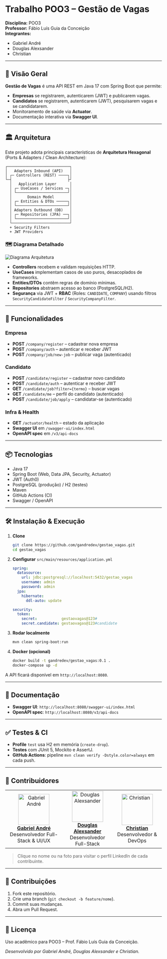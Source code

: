
# Trabalho POO3 – Gestão de Vagas

**Disciplina:** POO3  
**Professor:** Fábio Luís Guia da Conceição  
**Integrantes:**  
- Gabriel André  
- Douglas Alexsander  
- Christian  

---

## 📖 Visão Geral

**Gestão de Vagas** é uma API REST em Java 17 com Spring Boot que permite:

- **Empresas** se registrarem, autenticarem (JWT) e publicarem vagas.  
- **Candidatos** se registrarem, autenticarem (JWT), pesquisarem vagas e se candidatarem.  
- Monitoramento de saúde via **Actuator**.  
- Documentação interativa via **Swagger UI**.

---

## 🏛️ Arquitetura

Este projeto adota principais características de **Arquitetura Hexagonal** (Ports & Adapters / Clean Architecture):

```text
┌────────────────────────────┐
│   Adapters Inbound (API)   │
│ ┌─ Controllers (REST) ────┐│
└─┤                         ├┘
  │   Application Layer      │
  │ ┌─ UseCases / Services ─┐│
  │ └───────────────────────┘│
  │       Domain Model       │
  │ ┌─ Entities & DTOs ─────┐│
  │ └───────────────────────┘│
  │ Adapters Outbound (DB)   │
  │ ┌─ Repositories (JPA) ──┐│
  │ └───────────────────────┘│
  └──────────────────────────┘
  + Security Filters  
  + JWT Providers
````

### 🗺️ Diagrama Detalhado

![Diagrama Arquitetura](https://github.com/user-attachments/assets/ac6ea531-e267-40b7-acd8-354fdcc82b0f)

* **Controllers** recebem e validam requisições HTTP.
* **UseCases** implementam casos de uso puros, desacoplados de frameworks.
* **Entities/DTOs** contêm regras de domínio mínimas.
* **Repositories** abstraem acesso ao banco (PostgreSQL/H2).
* **Segurança** via JWT + **RBAC** (Roles: `CANDIDATE`, `COMPANY`) usando filtros `SecurityCandidateFilter` / `SecurityCompanyFilter`.

---

## 🚀 Funcionalidades

### Empresa

* **POST** `/company/register` – cadastrar nova empresa
* **POST** `/company/auth`     – autenticar e receber JWT
* **POST** `/company/job/new-job` – publicar vaga (autenticado)

### Candidato

* **POST** `/candidate/register` – cadastrar novo candidato
* **POST** `/candidate/auth`     – autenticar e receber JWT
* **GET**  `/candidate/job?filter={termo}` – buscar vagas
* **GET**  `/candidate/me`      – perfil do candidato (autenticado)
* **POST** `/candidate/job/apply` – candidatar-se (autenticado)

### Infra & Health

* **GET** `/actuator/health` – estado da aplicação
* **Swagger UI** em `/swagger-ui/index.html`
* **OpenAPI spec** em `/v3/api-docs`

---

## 📦 Tecnologias

* Java 17
* Spring Boot (Web, Data JPA, Security, Actuator)
* JWT (Auth0)
* PostgreSQL (produção) / H2 (testes)
* Maven
* GitHub Actions (CI)
* Swagger / OpenAPI

---

## 🛠️ Instalação & Execução

1. **Clone**

   ```bash
   git clone https://github.com/gandredev/gestao_vagas.git
   cd gestao_vagas
   ```

2. **Configurar** `src/main/resources/application.yml`

   ```yaml
   spring:
     datasource:
       url: jdbc:postgresql://localhost:5432/gestao_vagas
       username: admin
       password: admin
     jpa:
       hibernate:
         ddl-auto: update

   security:
     token:
       secret:           gestaovagas@123#
       secret.candidate: gestaovagas@123#candidate
   ```

3. **Rodar localmente**

   ```bash
   mvn clean spring-boot:run
   ```

4. **Docker (opcional)**

   ```bash
   docker build -t gandredev/gestao_vagas:0.1 .
   docker-compose up -d
   ```

A API ficará disponível em `http://localhost:8080`.

---

## 📄 Documentação

* **Swagger UI**: `http://localhost:8080/swagger-ui/index.html`
* **OpenAPI spec**: `http://localhost:8080/v3/api-docs`

---

## ✅ Testes & CI

* **Profile** `test` usa H2 em memória (`create-drop`).
* **Testes** com JUnit 5, Mockito e AssertJ.
* **GitHub Actions**: pipeline `mvn clean verify -Dstyle.color=always` em cada push.

---

## 👥 Contribuidores

<table>
  <tr>
    <td align="center">
      <a href="https://www.linkedin.com/in/gabrielandredev/">
        <img src="https://media.licdn.com/dms/image/v2/D4D03AQHRJ5NU33UGjA/profile-displayphoto-shrink_800_800/B4DZUCNjwYG4Ac-/0/1739498864456?e=1752105600&v=beta&t=PhH0bZqYkvwO3tvn9sYWiZA6lzAzMxQ9RjSswrf0i5I" width="100" alt="Gabriel André"/>
      </a><br/>
      <strong><a href="https://www.linkedin.com/in/gabrielandredev/">Gabriel André</a></strong><br/>Desenvolvedor Full-Stack & UI/UX
    </td>
    <td align="center">
      <a href="https://www.linkedin.com/in/alexferreira92/">
        <img src="https://media.licdn.com/dms/image/v2/D4D03AQG41SYtO7ZAYg/profile-displayphoto-shrink_800_800/profile-displayphoto-shrink_800_800/0/1693257952627?e=1752105600&v=beta&t=sfMNw8hUjfir6oHWtz9v6EkHx3-OC0f9sMoB7XPMuO4" width="100" alt="Douglas Alexsander"/>
      </a><br/>
      <strong><a href="https://www.linkedin.com/in/alexferreira92/">Douglas Alexsander</a></strong><br/>Desenvolvedor Full-Stack
    </td>
    <td align="center">
      <a href="https://www.linkedin.com/in/christian-profile/">
        <img src="https://media.istockphoto.com/id/1386179512/photo/computer-hacker-stealing-data-from-a-laptop.jpg?s=612x612&w=0&k=20&c=uaPBMvpmnqgulWYWnHqgEqec3OWwwCjv7k9D_VAeDV0=" width="100" alt="Christian"/>
      </a><br/>
      <strong><a href="https://www.linkedin.com/in/christian-profile/">Christian</a></strong><br/>Desenvolvedor & DevOps
    </td>
  </tr>
</table>

> Clique no nome ou na foto para visitar o perfil LinkedIn de cada contribuinte.

---

## 🤝 Contribuições

1. Fork este repositório.
2. Crie uma branch (`git checkout -b feature/nome`).
3. Commit suas mudanças.
4. Abra um Pull Request.

---

## 📜 Licença

Uso acadêmico para POO3 – Prof. Fábio Luís Guia da Conceição.

*Desenvolvido por Gabriel André, Douglas Alexsander e Christian.*

